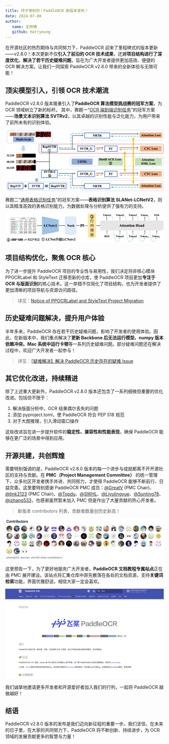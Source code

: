 ```yaml
---
title: 终于等到你！PaddleOCR 新版本发布！
date: 2024-07-08
author:
   name: 尤师傅
   github: Harryoung
---
```


在开源社区的热烈期待与共同努力下，PaddleOCR 迎来了里程碑式的版本更新——v2.8.0！本次更新不仅**引入了前沿的 OCR 技术成果**，还**对项目结构进行了深度优化**，**解决了若干历史疑难问题**，旨在为广大开发者提供更加高效、便捷的 OCR 解决方案。让我们一同探索 PaddleOCR v2.8.0 带来的全新体验与无限可能！

<!-- more -->

## 顶尖模型引入，引领 OCR 技术潮流

PaddleOCR v2.8.0 版本隆重引入了**PaddleOCR 算法模型挑战赛的冠军方案**，为 OCR 领域树立了新的标杆。
其中，赛题一“[OCR 端到端识别任务](https://aistudio.baidu.com/competition/detail/1131/0/introduction)”的冠军方案——**场景文本识别算法 SVTRv2**，以其卓越的识别性能与泛化能力，为用户带来了前所未有的识别体验。

![SVTRv2](../images/paddleocr_release/SVTRv2.png)

赛题二“[通用表格识别任务](https://aistudio.baidu.com/competition/detail/1138/0/introduction)”的冠军方案——**表格识别算法 SLANet-LCNetV2**，则以其精准高效的表格识别能力，为数据处理与分析提供了强有力的支持。

![SLANet-LCNetV2](../images/paddleocr_release/SLANet-LCNetV2.png)

## 项目结构优化，聚焦 OCR 核心

为了进一步提升 PaddleOCR 项目的专业性与易用性，我们决定将非核心模块 PPOCRLabel 和 StyleText 迁移至新的仓库，使 PaddleOCR 项目更加**专注于 OCR 与版面识别**的核心技术。这一举措不仅简化了项目结构，也为开发者提供了更加清晰的项目导航与资源访问路径。

> 详见：[Notice of PPOCRLabel and StyleText Project Migration](https://github.com/PaddlePaddle/PaddleOCR/discussions/13020)

## 历史疑难问题解决，提升用户体验

半年多来，PaddleOCR 存在若干历史疑难问题，影响了开发者的使用体验。因此，在新版本中，我们重点解决了**更新 Backbone 后无法运行模型、numpy 版本依赖冲突、Mac 系统中运行卡顿**等一系列历史疑难问题。部分疑难问题还在解决过程中，欢迎广大开发者一起参与！

> 详见：【[疑难解决】解决 PaddleOCR 历史存在的疑难 Issue](https://github.com/PaddlePaddle/PaddleOCR/discussions/13057)

## 其它优化改进，持续精进

除了上述重大更新外，PaddleOCR v2.8.0 版本还包含了一系列细微但重要的优化改进。包括但不限于：

1. 解决版面分析中，OCR 结果偶尔丢失的问题
2. 添加 pyproject.toml，使 PaddleOCR 符合 PEP 518 规范
3. 对于大图推理，引入滑动窗口操作

这些改进旨在进一步提升软件的**稳定性、兼容性和性能表现**，确保 PaddleOCR 能够在更广泛的场景中得到应用。

## 开源共建，共创辉煌

需要特别强调的是，PaddleOCR v2.8.0 版本的每一个进步与成就都离不开开源社区的支持与贡献。在 **PMC（Project Management Committee）** 的统一管理下，众多社区开发者携手并进、共同努力，才使得 PaddleOCR 能够不断前行、日益完善。这里要特别感谢 PaddleOCR PMC 成员：[@GreatV](https://github.com/GreatV) (PMC Chair)、[@tink2123](https://github.com/tink2123) (PMC Chair)、[@Topdu](https://github.com/Topdu)、[@SWHL](https://github.com/SWHL)、[@Liyulingyue](https://github.com/Liyulingyue)、[@Sunting78](https://github.com/Sunting78)、[@jzhang533](https://github.com/jzhang533)，也感谢虽然暂未加入 PMC 但是作出了大量贡献的热心开发者。

> 新版本 contributors 列表，贡献者数量创历史新高！

![contributors](../images/paddleocr_release/contributors.png)

这里预告一下，为了更好地服务广大开发者，**PaddleOCR 文档教程专属站点**正在由 PMC 展开建设。该站点将汇集仓库中原先散落在各处的文档资源，支持**关键词检索**功能，界面优雅舒适，相信大家一定会喜欢。

![doc_site](../images/paddleocr_release/doc_site.png)

我们诚挚地邀请更多开发者和开源爱好者加入我们的行列，一起将 PaddleOCR 越做越好！

## 结语

PaddleOCR v2.8.0 版本的发布是我们迈向新征程的重要一步。我们坚信，在未来的日子里，在大家的共同努力下，PaddleOCR 将不断创新、持续进步，为 OCR 领域的发展贡献更多的智慧与力量！
